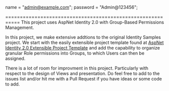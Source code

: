 


name = "admin@example.com";
password = "Admin@123456";

===========================================================
This project uses AspNet Identity 2.0 with Group-Based Permissions Management.

In this project, we make extensive addtions to the original Identity Samples project. We start with the easily extensible project template found at [AspNet Identity 2.0 Extensible Project Template](https://github.com/TypecastException/AspNet-Identity-2-Extensible-Project-Template) and add the capability to organize granular Role permissions into Groups, to which Users can then be assigned. 

There is a lot of room for improvment in this project. Particularly with respect to the design of Views and presentation. Do feel free to add to the issues list and/or hit me with a Pull Request if you have ideas or some code to add. 
